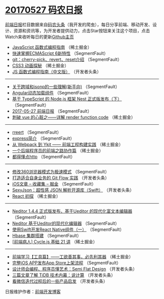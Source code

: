 # [20170527 码农日报](http://hao.caibaojian.com/date/2017/05/27)

[前端日报](http://caibaojian.com/c/news)栏目数据来自[码农头条](http://hao.caibaojian.com/)（我开发的爬虫），每日分享前端、移动开发、设计、资源和资讯等，为开发者提供动力，点击Star按钮来关注这个项目，点击Watch来收听每日的更新[Github主页](https://github.com/kujian/frontendDaily)
* [JavaScript 函数式编程指南](http://hao.caibaojian.com/39380.html) （稀土掘金）
* [快速掌握ECMAScript 6新特性](http://hao.caibaojian.com/39415.html) （SegmentFault）
* [git：cherry-pick、revert、reset介绍](http://hao.caibaojian.com/39410.html) （SegmentFault）
* [CSS3 动画探秘](http://hao.caibaojian.com/39379.html) （稀土掘金）
* [JS 函数式编程指南（中文版）](http://hao.caibaojian.com/39418.html) （开发者头条）

***
* [关于跨域和jsonp的一些理解(新手向)](http://hao.caibaojian.com/39400.html) （SegmentFault）
* [Angular动态加载组件](http://hao.caibaojian.com/39412.html) （SegmentFault）
* [基于 TypeScript 的 Node.js 框架 Nest 正式版发布（下）](http://hao.caibaojian.com/39402.html) （SegmentFault）
* [2017-05-27 前端日报](http://hao.caibaojian.com/39404.html) （SegmentFault）
* [刺破 vue 的心脏之——详解 render function code](http://hao.caibaojian.com/39378.html) （稀土掘金）

***
* [rreert](http://hao.caibaojian.com/39416.html) （SegmentFault）
* [express简介](http://hao.caibaojian.com/39417.html) （SegmentFault）
* [从 Webpack 到 Ykit —— 前端工程构建实践](http://hao.caibaojian.com/39381.html) （稀土掘金）
* [一个后端程序员的前端之路协作篇](http://hao.caibaojian.com/39382.html) （稀土掘金）
* [都得懂点http](http://hao.caibaojian.com/39401.html) （SegmentFault）

***
* [修改360浏览器模式为极速模式](http://hao.caibaojian.com/39413.html) （SegmentFault）
* [打造适合自身业务的 Git Flow 实践](http://hao.caibaojian.com/39435.html) （开发者头条）
* [iOS文章 &#8211; 收藏集 &#8211; 掘金](http://hao.caibaojian.com/39414.html) （SegmentFault）
* [SexyJson：超性感 JSON 解析开源库（Swift）](http://hao.caibaojian.com/39436.html) （开发者头条）
* [React 初探](http://hao.caibaojian.com/39367.html) （稀土掘金）

***
* [Neditor 1.4.4 正式版发布，基于Ueditor 的现代化富文本编辑器](http://hao.caibaojian.com/39408.html) （SegmentFault）
* [Neditor 基于Ueditor的现代化编辑器](http://hao.caibaojian.com/39409.html) （SegmentFault）
* [使用Swift开发React Native组件（一）](http://hao.caibaojian.com/39399.html) （SegmentFault）
* [Hbase 集群搭建](http://hao.caibaojian.com/39411.html) （SegmentFault）
* [[前端病人] Cycle.js 基础 21 讲](http://hao.caibaojian.com/39375.html) （稀土掘金）

***
* [前端学习【工具篇】——工欲善其事，必先利其器](http://hao.caibaojian.com/39376.html) （稀土掘金）
* [完整iOS APP发布App Store上架流程](http://hao.caibaojian.com/39403.html) （SegmentFault）
* [设计师会编程、程序员懂艺术：Semi Flat Design](http://hao.caibaojian.com/39426.html) （开发者头条）
* [三篇文章了解 TiDB 技术内幕：说计算](http://hao.caibaojian.com/39437.html) （开发者头条）
* [看微信迭代过程后的一些产品启发](http://hao.caibaojian.com/39438.html) （开发者头条）

日报维护作者：[前端开发博客](http://caibaojian.com/) 